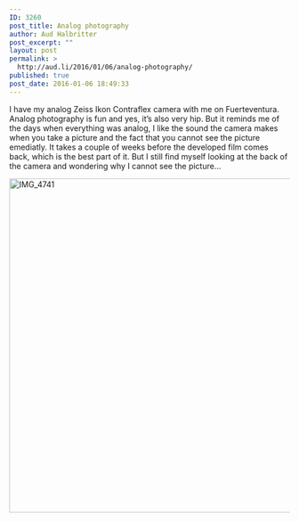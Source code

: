 ```yaml
---
ID: 3260
post_title: Analog photography
author: Aud Halbritter
post_excerpt: ""
layout: post
permalink: >
  http://aud.li/2016/01/06/analog-photography/
published: true
post_date: 2016-01-06 18:49:33
---
```

I have my analog Zeiss Ikon Contraflex camera with me on Fuerteventura. Analog photography is fun and yes, it’s also very hip. But it reminds me of the days when everything was analog, I like the sound the camera makes when you take a picture and the fact that you cannot see the picture emediatly. It takes a couple of weeks before the developed film comes back, which is the best part of it. But I still find myself looking at the back of the camera and wondering why I cannot see the picture...

<img class="alignnone size-large wp-image-3262" src="http://aud.li/wp-content/uploads/2016/01/IMG_4741-1024x683.jpg" alt="IMG_4741" width="900" height="600" />

&nbsp;